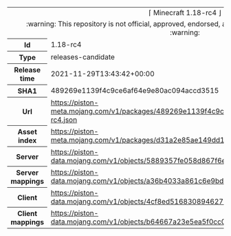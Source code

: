 <html><table>
<tr><td colspan="2" align="center"><img width="0" height="0"><br/>⌈ Minecraft 1.18-rc4 ⌋<br/><img width="0" height="0"></td></tr>
<tr><td colspan="2" align="center"><img width="0" height="0"><br/>
:warning: This repository is not official, approved, endorsed, associated or connected with Mojang :warning:
<br/><img width="0" height="0"></td></tr>
<tr><th>Id</th><td>1.18-rc4</td></tr>
<tr><th>Type</th><td>releases-candidate</td></tr>
<tr><th>Release time</th><td>2021-11-29T13:43:42+00:00</td></tr>
<tr><th>SHA1</th><td>489269e1139f4c9ce6af64e9e80ac094accd3515</td></tr>
<tr><th>Url</th><td><a href="https://piston-meta.mojang.com/v1/packages/489269e1139f4c9ce6af64e9e80ac094accd3515/1.18-rc4.json">https://piston-meta.mojang.com/v1/packages/489269e1139f4c9ce6af64e9e80ac094accd3515/1.18-rc4.json</a></td></tr>
<tr><th>Asset index</th><td><a href="https://piston-meta.mojang.com/v1/packages/d31a2e85ae149dd1b1a7070b22cb8887892fda6c/1.18.json">https://piston-meta.mojang.com/v1/packages/d31a2e85ae149dd1b1a7070b22cb8887892fda6c/1.18.json</a></td></tr>
<tr><th>Server</th><td><a href="https://piston-data.mojang.com/v1/objects/5889357fe058d867f6e27ee3f033286c430ec91e/server.jar">https://piston-data.mojang.com/v1/objects/5889357fe058d867f6e27ee3f033286c430ec91e/server.jar</a></td></tr>
<tr><th>Server mappings</th><td><a href="https://piston-data.mojang.com/v1/objects/a36b4033a861c6e9bd3ced78b267e6aeaa75b639/server.txt">https://piston-data.mojang.com/v1/objects/a36b4033a861c6e9bd3ced78b267e6aeaa75b639/server.txt</a></td></tr>
<tr><th>Client</th><td><a href="https://piston-data.mojang.com/v1/objects/4cf8ed5168308946275308cae955ec70b4379477/client.jar">https://piston-data.mojang.com/v1/objects/4cf8ed5168308946275308cae955ec70b4379477/client.jar</a></td></tr>
<tr><th>Client mappings</th><td><a href="https://piston-data.mojang.com/v1/objects/b64667a23e5ea5f0cc0547241c253d2a72a97c56/client.txt">https://piston-data.mojang.com/v1/objects/b64667a23e5ea5f0cc0547241c253d2a72a97c56/client.txt</a></td></tr>
</table></html>